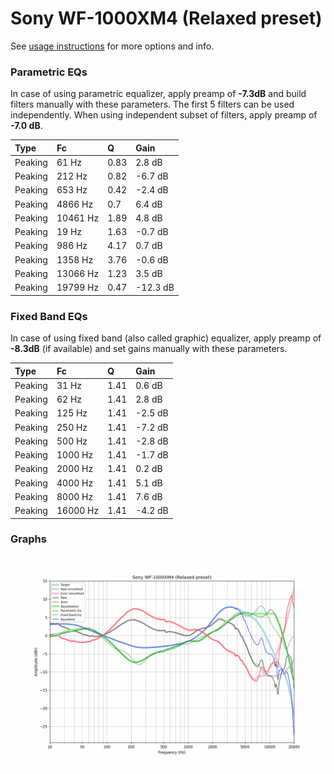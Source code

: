# Sony WF-1000XM4 (Relaxed preset)
See [usage instructions](https://github.com/jaakkopasanen/AutoEq#usage) for more options and info.

### Parametric EQs
In case of using parametric equalizer, apply preamp of **-7.3dB** and build filters manually
with these parameters. The first 5 filters can be used independently.
When using independent subset of filters, apply preamp of **-7.0 dB**.

| Type    | Fc       |    Q | Gain     |
|:--------|:---------|:-----|:---------|
| Peaking | 61 Hz    | 0.83 | 2.8 dB   |
| Peaking | 212 Hz   | 0.82 | -6.7 dB  |
| Peaking | 653 Hz   | 0.42 | -2.4 dB  |
| Peaking | 4866 Hz  | 0.7  | 6.4 dB   |
| Peaking | 10461 Hz | 1.89 | 4.8 dB   |
| Peaking | 19 Hz    | 1.63 | -0.7 dB  |
| Peaking | 986 Hz   | 4.17 | 0.7 dB   |
| Peaking | 1358 Hz  | 3.76 | -0.6 dB  |
| Peaking | 13066 Hz | 1.23 | 3.5 dB   |
| Peaking | 19799 Hz | 0.47 | -12.3 dB |

### Fixed Band EQs
In case of using fixed band (also called graphic) equalizer, apply preamp of **-8.3dB**
(if available) and set gains manually with these parameters.

| Type    | Fc       |    Q | Gain    |
|:--------|:---------|:-----|:--------|
| Peaking | 31 Hz    | 1.41 | 0.6 dB  |
| Peaking | 62 Hz    | 1.41 | 2.8 dB  |
| Peaking | 125 Hz   | 1.41 | -2.5 dB |
| Peaking | 250 Hz   | 1.41 | -7.2 dB |
| Peaking | 500 Hz   | 1.41 | -2.8 dB |
| Peaking | 1000 Hz  | 1.41 | -1.7 dB |
| Peaking | 2000 Hz  | 1.41 | 0.2 dB  |
| Peaking | 4000 Hz  | 1.41 | 5.1 dB  |
| Peaking | 8000 Hz  | 1.41 | 7.6 dB  |
| Peaking | 16000 Hz | 1.41 | -4.2 dB |

### Graphs
![](./Sony%20WF-1000XM4%20(Relaxed%20preset).png)